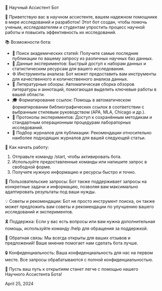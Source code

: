 🤖 Научный Ассистент Бот

🔬 Приветствую вас в научном ассистенте, вашем надежном помощнике в мире исследований и разработок! Этот бот создан, чтобы помочь ученым, исследователям и студентам упростить процесс научной работы и повысить эффективность их исследований.

📚 Возможности бота:
- 📃 Поиск академических статей: Получите самые последние публикации по вашему запросу из различных научных баз данных.
- 🧬 Данные экспериментов: Быстрый доступ к наборам данных и статистическим ресурсам для вашего исследования.
- ⚙️ Инструменты анализа: Бот может предоставить вам инструменты для качественного и количественного анализа данных.
- 📘 Литературные обзоры: Автоматическая сборка обзоров литературы и аннотаций, помогающая выделить ключевые работы в вашей области.
- 🎓 Форматирование ссылок: Помощь в автоматическом форматировании библиографических ссылок в соответствии с выбранным стилевым руководством (APA, MLA, Chicago и др.).
- 🧪 Протоколы экспериментов: Доступ к сохранённым методикам и стандартным операционным процедурам лабораторных исследований.
- 🔎 Подбор журналов для публикации: Рекомендации относительно наиболее подходящих журналов для вашей следующей статьи.

🚀 Как начать работу:
1. Отправьте команду /start, чтобы активировать бота.
2. Используйте предоставленные команды или напишите запрос в свободной форме.
3. Получите нужную информацию и ресурсы быстро и точно.

📝 Пользовательские запросы: Бот также поддерживает запросы на конкретные задачи и информацию, позволяя вам максимально адаптировать результаты под ваши нужды.

💡 Советы и рекомендации: Бот не просто инструмент поиска, он также может предложить вам советы и рекомендации по улучшению вашего исследований и экспериментов.

🎗 Поддержка: Если у вас есть вопросы или вам нужна дополнительная помощь, используйте команду /help для обращения за поддержкой.

💬 Обратная связь: Мы всегда открыты для ваших отзывов и предложений! Ваше мнение помогает нам сделать бота лучше.

🔒 Конфиденциальность: Ваша конфиденциальность для нас на первом месте. Все запросы обрабатываются с полной конфиденциальностью.

🌟 Пусть ваш путь к открытиям станет легче с помощью нашего Научного Ассистента Бота!

April 25, 2024
